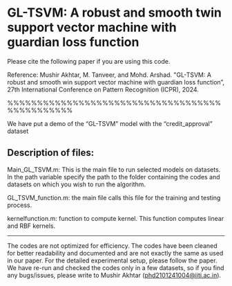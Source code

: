 # GL-TSVM: A robust and smooth twin support vector machine with guardian loss function

Please cite the following paper if you are using this code.

Reference: Mushir Akhtar, M. Tanveer, and Mohd. Arshad. "GL-TSVM: A robust and smooth win support vector machine with guardian loss function”, 27th International Conference on Pattern Recognition (ICPR), 2024.

%%%%%%%%%%%%%%%%%%%%%%%%%%%%%%%%%%%%%%%%%%%%%%%

We have put a demo of the “GL-TSVM” model with the “credit_approval” dataset 


Description of files:
---------------------
Main_GL_TSVM.m: This is the main file to run selected models on datasets. In the path variable specify the path to the folder containing the codes and datasets on which you wish to run the algorithm. 

GL_TSVM_function.m: the main file calls this file for the training and testing process.

kernelfunction.m: function to compute kernel. This function computes linear and RBF kernels.

---------------------------------------------------

The codes are not optimized for efficiency. The codes have been cleaned for better readability and documented and are not exactly the same as used in our paper. 
For the detailed experimental setup, please follow the paper. 
We have re-run and checked the codes only in a few datasets, so if you find any bugs/issues, please write to Mushir Akhtar (phd2101241004@iiti.ac.in).


